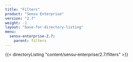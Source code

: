 ```yaml
---
title: "Filters"
product: "Sensu Enterprise"
version: "2.7"
weight: -1
layout: "base-for-directory-listing"
menu:
  sensu-enterprise-2.7:
    parent: filters
---
```


{{< directoryListing "content/sensu-enterprise/2.7/filters" >}}
